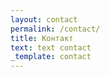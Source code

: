 ```yaml
---
layout: contact
permalink: /contact/
title: Контакт
text: text contact
_template: contact
---
```





